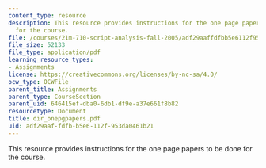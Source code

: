 ```yaml
---
content_type: resource
description: This resource provides instructions for the one page papers to be done
  for the course.
file: /courses/21m-710-script-analysis-fall-2005/adf29aaffdfbb5e6112f953da0461b21_dir_onepgpapers.pdf
file_size: 52133
file_type: application/pdf
learning_resource_types:
- Assignments
license: https://creativecommons.org/licenses/by-nc-sa/4.0/
ocw_type: OCWFile
parent_title: Assignments
parent_type: CourseSection
parent_uid: 646415ef-dba0-6db1-df9e-a37e661f8b82
resourcetype: Document
title: dir_onepgpapers.pdf
uid: adf29aaf-fdfb-b5e6-112f-953da0461b21
---
```

This resource provides instructions for the one page papers to be done for the course.